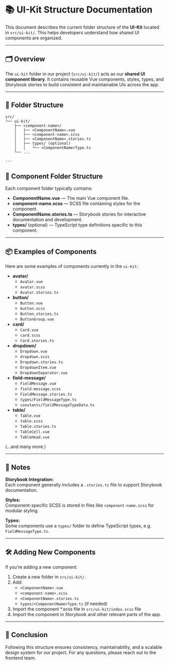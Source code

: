 # 📚 UI-Kit Structure Documentation

This document describes the current folder structure of the **UI-Kit** located in `src/ui-kit/`. This helps developers understand how shared UI components are organized.

---

## 🗂️ Overview

The `ui-kit` folder in our project (`src/ui-kit/`) acts as our **shared UI component library**. It contains reusable Vue components, styles, types, and Storybook stories to build consistent and maintainable UIs across the app.

---

## 📁 Folder Structure
```text
src/
└── ui-kit/
    ├── <component-name>/
    │   ├── <ComponentName>.vue
    │   ├── <component-name>.scss
    │   ├── <ComponentName>.stories.ts
    │   ├── types/ (optional)
    │   │   └── <ComponentName>Type.ts
    └── ...

---
```

## 🔎 Component Folder Structure

Each component folder typically contains:

- **ComponentName.vue** — The main Vue component file.
- **component-name.scss** — SCSS file containing styles for the component.
- **ComponentName.stories.ts** — Storybook stories for interactive documentation and development.
- **types/** (optional) — TypeScript type definitions specific to this component.


---

## 📦 Examples of Components

Here are some examples of components currently in the `ui-kit`:

- **avatar/**
  - `Avatar.vue`
  - `avatar.scss`
  - `Avatar.stories.ts`
- **button/**
  - `Button.vue`
  - `button.scss`
  - `Button.stories.ts`
  - `ButtonGroup.vue`
- **card/**
  - `Card.vue`
  - `card.scss`
  - `Card.stories.ts`
- **dropdown/**
  - `Dropdown.vue`
  - `dropdown.scss`
  - `Dropdown.stories.ts`
  - `DropdownItem.vue`
  - `DropdownSeparator.vue`
- **field-message/**
  - `FieldMessage.vue`
  - `field-message.scss`
  - `FieldMessage.stories.ts`
  - `types/FieldMessageType.ts`
  - `constants/fieldMessageTypeData.ts`
- **table/**
  - `Table.vue`
  - `table.scss`
  - `Table.stories.ts`
  - `TableCell.vue`
  - `TableHead.vue`

(...and many more.)

---

## 📝 Notes

**Storybook Integration:**  
Each component generally includes a `.stories.ts` file to support Storybook documentation.

**Styles:**  
Component-specific SCSS is stored in files like `component-name.scss` for modular styling.

**Types:**  
Some components use a `types/` folder to define TypeScript types, e.g. `FieldMessageType.ts`.

---

## 🛠️ Adding New Components

If you’re adding a new component:
1. Create a new folder in `src/ui-kit/`.
2. Add:
   - `<ComponentName>.vue`
   - `<component-name>.scss`
   - `<ComponentName>.stories.ts`
   - `types/<ComponentName>Type.ts` (if needed)
3. Import the component *.scss file in `src/ui-kit/index.scss` file
4. Import the component in Storybook and other relevant parts of the app.

---

## 📌 Conclusion

Following this structure ensures consistency, maintainability, and a scalable design system for our project. For any questions, please reach out to the frontend team.


